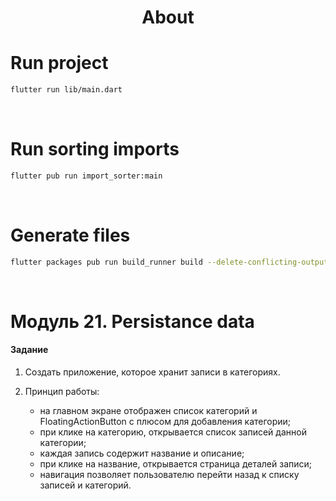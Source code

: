 <h1 align="center">About</h1>

# Run project
```sh
flutter run lib/main.dart
```

<br />

# Run sorting imports
```sh
flutter pub run import_sorter:main
```

<br />

# Generate files
```sh
flutter packages pub run build_runner build --delete-conflicting-outputs
```

<br />

# Модуль 21. Persistance data

#### Задание
1. Создать приложение, которое хранит записи в категориях.

2. Принцип работы:
    - на главном экране отображен список категорий и FloatingActionButton с плюсом для добавления категории;
    - при клике на категорию, открывается список записей данной категории;
    - каждая запись содержит название и описание;
    - при клике на название, открывается страница деталей записи;
    - навигация позволяет пользователю перейти назад к списку записей и категорий.
